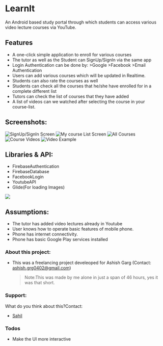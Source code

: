 # LearnIt

An Android based study portal through which students can access various video lecture courses via YouTube.

##  Features
- A one-click simple application to enroll for various courses
-	The tutor as well as the Student can SignUp/SignIn via the same app
- Login Authentication can be done by:
      >Google
      >Facebook
      >Email Authentication
- Users can add various courses which will be updated in Realtime.
- Students can also rate the courses as well
- Students can check all the courses that he/she have enrolled for in a complete different list
- Tutors can check the list of courses that they have added
- A list of videos can we watched after selecting the course in your course-list.

## Screenshots:
![SignUp/SignIn Screen](images/LoginActivity.jpeg)           ![My course List Screen](images/MyCourses.jpeg)          ![All Courses](images/CourseList.jpeg)
![Course Videos](images/CourseVideos.jpeg)                       ![Video Example](images/VideoExample.jpeg)


## Libraries & API:

- FirebaseAuthentication
- FirebaseDatabase
- FacebookLogin
- YoutubeAPI
- Glide(For loading Images)

![](images/1.JPG)

## Assumptions:
- The tutor has added video lectures already in Youtube
- User knows how to operate basic features of mobile phone.
- Phone has internet connectivity.
- Phone has basic Google Play services installed
    

### About this project:
- This was a freelancing project develeoped for Ashish Garg (Contact: ashish.grg0402@gmail.com)
    > Note:This was made by me alone in just a span of 46 hours, yes it was that short.
    
### Support:
What do you think about this?Contact:
- [Sahil](https://www.github.com/imsahil007)

### Todos
 - Make the UI more interactive
